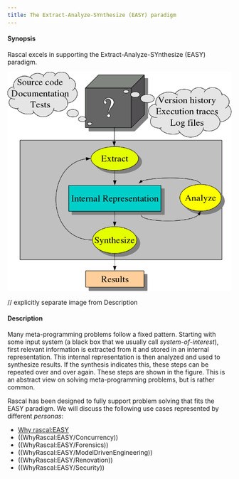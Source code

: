 ```yaml
---
title: The Extract-Analyze-SYnthesize (EASY) paradigm
---
```


#### Synopsis

Rascal excels in supporting the Extract-Analyze-SYnthesize (EASY) paradigm.

![](/docs//assets/WhyRascal/EASY/easy-workflow.png)

// explicitly separate image from Description 

#### Description

Many meta-programming problems follow a fixed pattern. 
Starting with some input system (a black box that we usually call _system-of-interest_), 
first relevant information is extracted from it and stored in an internal representation. 
This internal representation is then analyzed and used to synthesize results.
 If the synthesis indicates this, these steps can be repeated over and over again. These steps are shown in the figure.
This is an abstract view on solving meta-programming problems, but is rather common.

Rascal has been designed to fully support problem solving that fits the EASY paradigm.
We will discuss the following use cases represented by different _personas_:

* [Why rascal:EASY](/docs//WhyRascal/EASY)
* ((WhyRascal:EASY/Concurrency))
* ((WhyRascal:EASY/Forensics))
* ((WhyRascal:EASY/ModelDrivenEngineering))
* ((WhyRascal:EASY/Renovation))
* ((WhyRascal:EASY/Security))


